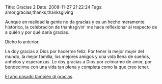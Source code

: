 Title: Gracias 2
Date: 2008-11-27 21:22:24
Tags: amor,gracias,thanks,thanksgiving

Aunque en realidad la gente no da gracias y es un hecho meramente histórico, la celebración de thanksgivin' me hace reflexionar al respecto de a quién y por qué daría gracias.

Dicho lo anterior.

Le doy gracias a Dios por hacerme feliz. Por tener la mejor mujer del mundo, la mejor familia, los mejores amigos y una vida llena de sueños, anhelos y esperanzas. Le doy gracias a Dios por colmarme de amor, por bendecirme con una vida tan plena y completa como la que creo tener.

<a href="http://log.damog.net/2007/11/gracias/">El año pasado también di gracias</a>.
